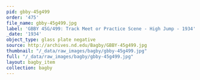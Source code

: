 ```yaml
---
pid: gbby-45g499
order: '475'
file_name: gbby-45g499.jpg
label: 'GBBY 45G/499: Track Meet or Practice Scene - High Jump - 1934'
_date: '1934'
object_type: glass plate negative
source: http://archives.nd.edu/Bagby/GBBY-45g499.jpg
thumbnail: "/_data/raw_images/bagby/gbby-45g499.jpg"
full: "/_data/raw_images/bagby/gbby-45g499.jpg"
layout: bagby_item
collection: bagby
---
```

